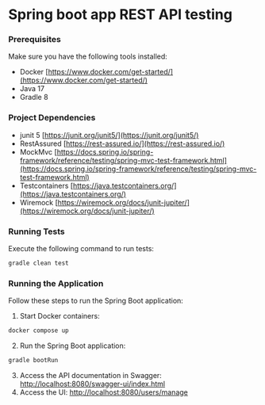 # Spring boot app REST API testing

### Prerequisites
Make sure you have the following tools installed:
* Docker [https://www.docker.com/get-started/](https://www.docker.com/get-started/)
* Java 17 
* Gradle 8

### Project Dependencies
* junit 5 [https://junit.org/junit5/](https://junit.org/junit5/)
* RestAssured [https://rest-assured.io/](https://rest-assured.io/)
* MockMvc [https://docs.spring.io/spring-framework/reference/testing/spring-mvc-test-framework.html](https://docs.spring.io/spring-framework/reference/testing/spring-mvc-test-framework.html)
* Testcontainers [https://java.testcontainers.org/](https://java.testcontainers.org/)
* Wiremock [https://wiremock.org/docs/junit-jupiter/](https://wiremock.org/docs/junit-jupiter/)

### Running Tests
Execute the following command to run tests:
```bash
gradle clean test
```

### Running the Application
Follow these steps to run the Spring Boot application:
1. Start Docker containers:
```bash
docker compose up
```
2. Run the Spring Boot application:
```bash
gradle bootRun
```
3. Access the API documentation in Swagger: [http://localhost:8080/swagger-ui/index.html](http://localhost:8080/swagger-ui/index.html)
4. Access the UI: [http://localhost:8080/users/manage](http://localhost:8080/users/manage)
